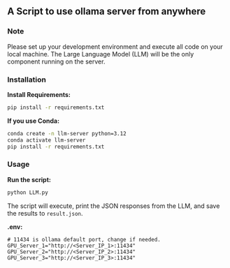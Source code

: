 ## A Script to use ollama server from anywhere
### Note

Please set up your development environment and execute all code on your local machine. The Large Language Model (LLM) will be the only component running on the server.

### Installation

**Install Requirements:**

```bash
pip install -r requirements.txt
```

**If you use Conda:**

```bash
conda create -n llm-server python=3.12
conda activate llm-server
pip install -r requirements.txt
```

### Usage

**Run the script:**

```bash
python LLM.py
```

The script will execute, print the JSON responses from the LLM, and save the results to `result.json`.

**.env:**

```git
# 11434 is ollama default port, change if needed.
GPU_Server_1="http://<Server_IP_1>:11434"
GPU_Server_2="http://<Server_IP_2>:11434"
GPU_Server_3="http://<Server_IP_3>:11434"
```
